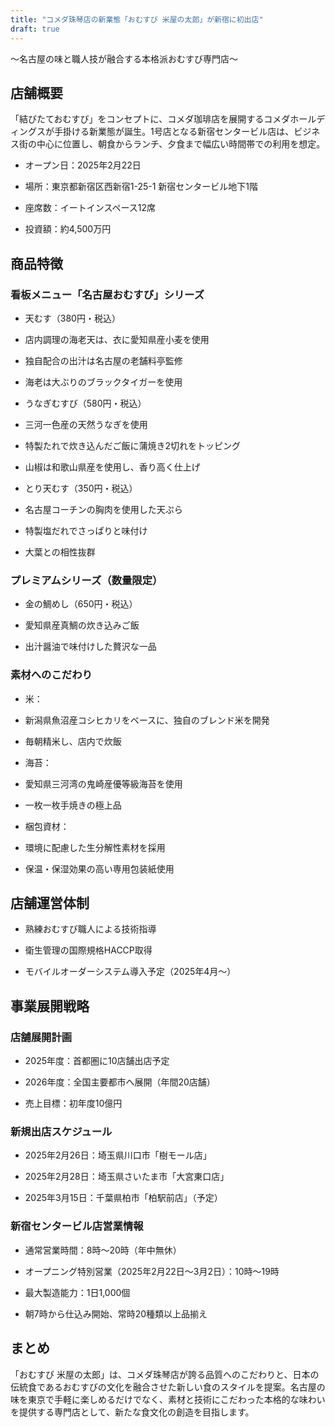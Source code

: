 ```yaml
---
title: "コメダ珠琴店の新業態「おむすび 米屋の太郎」が新宿に初出店"
draft: true
---
```


～名古屋の味と職人技が融合する本格派おむすび専門店～

## 店舗概要

「結びたておむすび」をコンセプトに、コメダ珈琲店を展開するコメダホールディングスが手掛ける新業態が誕生。1号店となる新宿センタービル店は、ビジネス街の中心に位置し、朝食からランチ、夕食まで幅広い時間帯での利用を想定。

- オープン日：2025年2月22日

- 場所：東京都新宿区西新宿1-25-1 新宿センタービル地下1階

- 座席数：イートインスペース12席

- 投資額：約4,500万円

## 商品特徴

### 看板メニュー「名古屋おむすび」シリーズ

- 天むす（380円・税込）

- 店内調理の海老天は、衣に愛知県産小麦を使用

- 独自配合の出汁は名古屋の老舗料亭監修

- 海老は大ぶりのブラックタイガーを使用

- うなぎむすび（580円・税込）

- 三河一色産の天然うなぎを使用

- 特製たれで炊き込んだご飯に蒲焼き2切れをトッピング

- 山椒は和歌山県産を使用し、香り高く仕上げ

- とり天むす（350円・税込）

- 名古屋コーチンの胸肉を使用した天ぷら

- 特製塩だれでさっぱりと味付け

- 大葉との相性抜群

### プレミアムシリーズ（数量限定）

- 金の鯛めし（650円・税込）

- 愛知県産真鯛の炊き込みご飯

- 出汁醤油で味付けした贅沢な一品

### 素材へのこだわり

- 米：

- 新潟県魚沼産コシヒカリをベースに、独自のブレンド米を開発

- 毎朝精米し、店内で炊飯

- 海苔：

- 愛知県三河湾の鬼崎産優等級海苔を使用

- 一枚一枚手焼きの極上品

- 梱包資材：

- 環境に配慮した生分解性素材を採用

- 保温・保湿効果の高い専用包装紙使用

## 店舗運営体制

- 熟練おむすび職人による技術指導

- 衛生管理の国際規格HACCP取得

- モバイルオーダーシステム導入予定（2025年4月～）

## 事業展開戦略

### 店舗展開計画

- 2025年度：首都圏に10店舗出店予定

- 2026年度：全国主要都市へ展開（年間20店舗）

- 売上目標：初年度10億円

### 新規出店スケジュール

- 2025年2月26日：埼玉県川口市「樹モール店」

- 2025年2月28日：埼玉県さいたま市「大宮東口店」

- 2025年3月15日：千葉県柏市「柏駅前店」（予定）

### 新宿センタービル店営業情報

- 通常営業時間：8時～20時（年中無休）

- オープニング特別営業（2025年2月22日～3月2日）：10時～19時

- 最大製造能力：1日1,000個

- 朝7時から仕込み開始、常時20種類以上品揃え

## まとめ

「おむすび 米屋の太郎」は、コメダ珠琴店が誇る品質へのこだわりと、日本の伝統食であるおむすびの文化を融合させた新しい食のスタイルを提案。名古屋の味を東京で手軽に楽しめるだけでなく、素材と技術にこだわった本格的な味わいを提供する専門店として、新たな食文化の創造を目指します。
